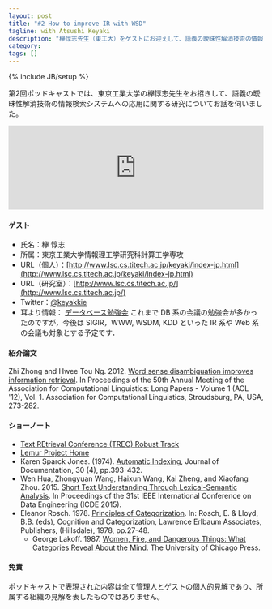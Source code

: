 ```yaml
---
layout: post
title: "#2 How to improve IR with WSD"
tagline: with Atsushi Keyaki
description: "欅惇志先生（東工大）をゲストにお迎えして、語義の曖昧性解消技術の情報検索システムへの応用についてお話を伺いました。"
category: 
tags: []
---
```

{% include JB/setup %}

第2回ポッドキャストでは、東京工業大学の欅惇志先生をお招きして、語義の曖昧性解消技術の情報検索システムへの応用に関する研究についてお話を伺いました。

<iframe width="100%" height="166" scrolling="no" frameborder="no" src="https://w.soundcloud.com/player/?url=https%3A//api.soundcloud.com/tracks/208186891&amp;color=ff5500&amp;auto_play=false&amp;hide_related=false&amp;show_comments=true&amp;show_user=true&amp;show_reposts=false"></iframe>

#### ゲスト
* 氏名：欅 惇志
* 所属：東京工業大学情報理工学研究科計算工学専攻
* URL（個人）：[http://www.lsc.cs.titech.ac.jp/keyaki/index-jp.html](http://www.lsc.cs.titech.ac.jp/keyaki/index-jp.html)
* URL（研究室）：[http://www.lsc.cs.titech.ac.jp/](http://www.lsc.cs.titech.ac.jp/)
* Twitter：[@keyakkie](https://twitter.com/keyakkie)
* 耳より情報： [データベース勉強会](http://www.kde.cs.tsukuba.ac.jp/dbreading/) これまで DB 系の会議の勉強会が多かったのですが，今後は SIGIR，WWW, WSDM, KDD といった IR 系や Web 系の会議も対象とする予定です．

#### 紹介論文
Zhi Zhong and Hwee Tou Ng. 2012. [Word sense disambiguation improves information retrieval](http://www.aclweb.org/anthology/P12-1029). In Proceedings of the 50th Annual Meeting of the Association for Computational Linguistics: Long Papers - Volume 1 (ACL '12), Vol. 1. Association for Computational Linguistics, Stroudsburg, PA, USA, 273-282.

#### ショーノート

 * [Text REtrieval Conference (TREC) Robust Track](http://trec.nist.gov/data/robust.html)
 * [Lemur Project Home](http://www.lemurproject.org/)
 * Karen Sparck Jones. (1974). [Automatic Indexing](http://dx.doi.org/10.1108/eb026588), Journal of Documentation, 30 (4), pp.393-432.
 * Wen Hua, Zhongyuan Wang, Haixun Wang, Kai Zheng, and Xiaofang Zhou. 2015. [Short Text Understanding Through Lexical-Semantic Analysis](http://research.microsoft.com/pubs/231107/conceptualization.pdf). In Proceedings of the 31st IEEE International Conference on Data Engineering (ICDE 2015).
 * Eleanor Rosch. 1978. [Principles of Categorization](http://www2.denizyuret.com/bib/rosch/rosch1999principles/QL-75cadM2D.pdf). In: Rosch, E. & Lloyd, B.B. (eds), Cognition and Categorization, Lawrence Erlbaum Associates, Publishers, (Hillsdale), 1978, pp.27-48.
    * George Lakoff. 1987. [Women, Fire, and Dangerous Things: What Categories Reveal About the Mind](http://www.press.uchicago.edu/ucp/books/book/chicago/W/bo3632089.html). The University of Chicago Press.

#### 免責
ポッドキャストで表現された内容は全て管理人とゲストの個人的見解であり、所属する組織の見解を表したものではありません。
